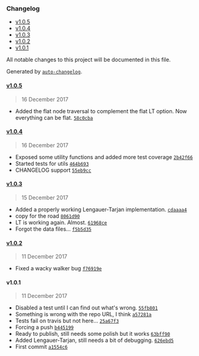 <!-- START doctoc generated TOC please keep comment here to allow auto update -->
<!-- DON'T EDIT THIS SECTION, INSTEAD RE-RUN doctoc TO UPDATE -->
### Changelog

- [v1.0.5](#v105)
- [v1.0.4](#v104)
- [v1.0.3](#v103)
- [v1.0.2](#v102)
- [v1.0.1](#v101)

<!-- END doctoc generated TOC please keep comment here to allow auto update -->
All notable changes to this project will be documented in this file.

Generated by [`auto-changelog`](https://github.com/CookPete/auto-changelog).

#### [v1.0.5](https://github.com/julianjensen/dominators/compare/v1.0.4...v1.0.5)
> 16 December 2017
- Added the flat node traversal to complement the flat LT option. Now everything can be flat. [`58c0cba`](https://github.com/julianjensen/dominators/commit/58c0cba762374b280414faaa6af7612edad1e367)

#### [v1.0.4](https://github.com/julianjensen/dominators/compare/v1.0.3...v1.0.4)
> 16 December 2017
- Exposed some utility functions and added more test coverage [`2b42f66`](https://github.com/julianjensen/dominators/commit/2b42f66fde22eebca3d4ebf58ed29d59f78385ba)
- Started tests for utils [`464b693`](https://github.com/julianjensen/dominators/commit/464b6933dc3ebb7420c6a11330da38195bf7ae9a)
- CHANGELOG support [`55eb9cc`](https://github.com/julianjensen/dominators/commit/55eb9cc31d645353daf040abf08523828cdb48b9)

#### [v1.0.3](https://github.com/julianjensen/dominators/compare/v1.0.2...v1.0.3)
> 15 December 2017
- Added a properly working Lengauer-Tarjan implementation. [`cdaaaa4`](https://github.com/julianjensen/dominators/commit/cdaaaa497d0fcf080bd372bf728e9934a8cce080)
- copy for the road [`8061d90`](https://github.com/julianjensen/dominators/commit/8061d900e5ee37d2d99aec45a496bb47a41cbd4c)
- LT is working again. Almost. [`61968ce`](https://github.com/julianjensen/dominators/commit/61968ce6f3a82870b62d9937052ad1ce34525e02)
- Forgot the data files... [`f5b5d35`](https://github.com/julianjensen/dominators/commit/f5b5d356f32e9198cb0d50d052861bc1badfb6fa)

#### [v1.0.2](https://github.com/julianjensen/dominators/compare/v1.0.1...v1.0.2)
> 11 December 2017
- Fixed a wacky walker bug [`f76919e`](https://github.com/julianjensen/dominators/commit/f76919e91d9ae845fbdc00ab885a3c98427602d6)

#### v1.0.1
> 11 December 2017
- Disabled a test until I can find out what&#x27;s wrong. [`55fb801`](https://github.com/julianjensen/dominators/commit/55fb8012b27f145d47a3ee032b37bc1d653144a4)
- Something is wrong with the repo URL, I think [`a57281a`](https://github.com/julianjensen/dominators/commit/a57281ac31fe8a4f987a54bfd6379f51cb855b95)
- Tests fail on travis but not here... [`25a67f3`](https://github.com/julianjensen/dominators/commit/25a67f36010ff5ddc248582788373cb98a69ca43)
- Forcing a push [`b445199`](https://github.com/julianjensen/dominators/commit/b4451998a0c7c7cc29d78334803aab156dcebd24)
- Ready to publish, still needs some polish but it works [`63bff90`](https://github.com/julianjensen/dominators/commit/63bff90dbf7798a07735a970220df67e68a98cd3)
- Added Lengauer-Tarjan, still needs a bit of debugging. [`626ebd5`](https://github.com/julianjensen/dominators/commit/626ebd5288accd39aba446b7e71e185453c0fe6d)
- First commit [`a1554c6`](https://github.com/julianjensen/dominators/commit/a1554c60a5036f28df477c1794a5c7ebdac2eb05)

